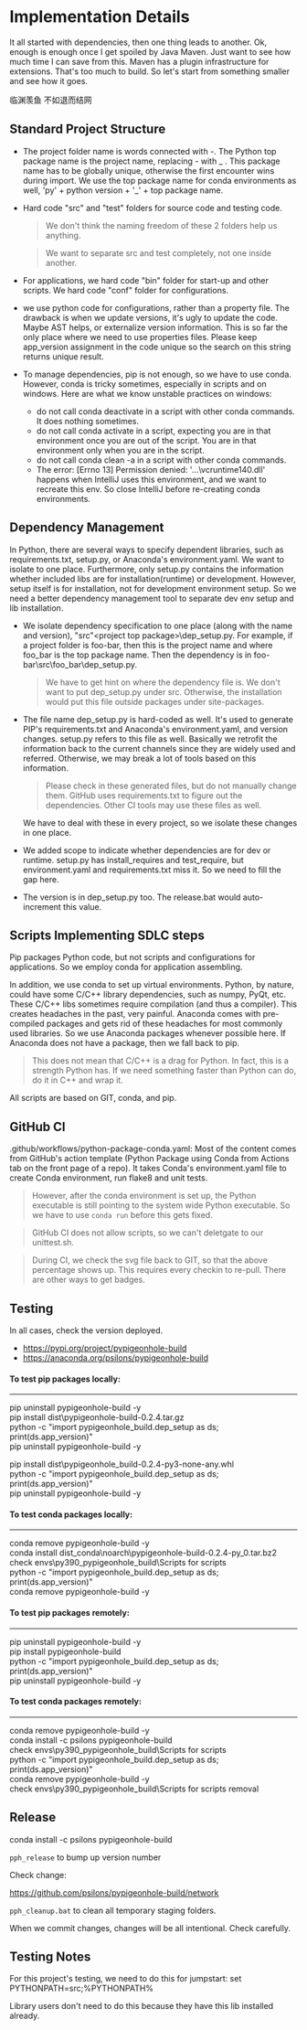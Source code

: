 # Implementation Details

It all started with dependencies, then one thing leads to another.
Ok, enough is enough once I get spoiled by Java Maven. Just want to see
how much time I can save from this. Maven has a plugin infrastructure for 
extensions. That's too much to build. So let's start from something smaller
and see how it goes.

临渊羡鱼 不如退而结网

## Standard Project Structure

- The project folder name is words connected with -. The Python top
  package name is the project name, replacing - with _ . This package name
  has to be globally unique, otherwise the first encounter wins during
  import. We use the top package name for conda environments as well,
  'py' + python version + '_' + top package name.
  
- Hard code "src" and "test" folders for source code and testing code. 
  >We don't think the naming freedom of these 2 folders help us anything.

  >We want to separate src and test completely, not one inside another.

- For applications, we hard code "bin" folder for start-up and other scripts.
  We hard code "conf" folder for configurations.
  
- we use python code for configurations, rather than a property file. 
  The drawback is when we update versions, it's ugly to update the code.
  Maybe AST helps, or externalize version information. This is so far the
  only place where we need to use properties files. Please keep app_version
  assignment in the code unique so the search on this string returns unique 
  result.
  
- To manage dependencies, pip is not enough, so we have to use conda. However,
  conda is tricky sometimes, especially in scripts and on windows. Here are 
  what we know unstable practices on windows:
    - do not call conda deactivate in a script with other conda commands. It
      does nothing sometimes.
    - do not call conda activate in a script, expecting you are in that 
      environment once you are out of the script. You are in that environment
      only when you are in the script.
    - do not call conda clean -a in a script with other conda commands.
    - The error: [Errno 13] Permission denied: '...\\vcruntime140.dll' happens
      when IntelliJ uses this environment, and we want to recreate this env.
      So close IntelliJ before re-creating conda environments.


## Dependency Management

In Python, there are several ways to specify dependent libraries, such as
requirements.txt, setup.py, or Anaconda's environment.yaml. We want to 
isolate to one place. 
Furthermore, only setup.py contains the information whether included libs are 
for installation(runtime) or development. However, setup itself is for 
installation, not for development environment setup. So we need a better 
dependency management tool to separate dev env setup and lib installation. 
  
- We isolate dependency specification to one place (along with the name and
  version), "src"\<project top package>\dep_setup.py. For example, if a project 
  folder is foo-bar, then this is the project name and where foo_bar is the top 
  package name. Then the dependency is in foo-bar\src\foo_bar\dep_setup.py. 
  >We have to get hint on where the dependency file is. We don't want to put
  dep_setup.py under src. Otherwise, the installation would put this file
  outside packages under site-packages.
  
- The file name dep_setup.py is hard-coded as well. It's used to generate
  PIP's requirements.txt and Anaconda's environment.yaml, and version changes. 
  setup.py refers to this file as well. Basically we retrofit the information
  back to the current channels since they are widely used and referred.
  Otherwise, we may break a lot of tools based on this information. 
  >Please check in these generated files, but do not manually change them.
  GitHub uses requirements.txt to figure out the dependencies. Other CI tools
  may use these files as well.
 
  We have to deal with these in every project, so we isolate these changes 
  in one place. 

- We added scope to indicate whether dependencies are for dev or runtime.
  setup.py has install_requires and test_require, but environment.yaml and 
  requirements.txt miss it. So we need to fill the gap here. 
  
- The version is in dep_setup.py too. The release.bat would auto-increment
  this value.
  
  
## Scripts Implementing SDLC steps

Pip packages Python code, but not scripts and configurations for applications.
So we employ conda for application assembling. 

In addition, we use conda to set up virtual environments. Python, by nature, 
could have some C/C++ library dependencies, such as numpy, PyQt, etc. These 
C/C++ libs sometimes require compilation (and thus a compiler). This creates 
headaches in the past, very painful. Anaconda comes with pre-compiled packages 
and gets rid of these headaches for most commonly used libraries. So we use 
Anaconda packages whenever possible here. If Anaconda does not have a package, 
then we fall back to pip.
>This does not mean that C/C++ is a drag for Python. In fact, this is a 
strength Python has. If we need something faster than Python can do, do it 
in C++ and wrap it.

All scripts are based on GIT, conda, and pip.


## GitHub CI

.github/workflows/python-package-conda.yaml: Most of the content comes from
GitHub's action template (Python Package using Conda from Actions tab on the
front page of a repo). It takes Conda's environment.yaml file to create Conda
environment, run flake8 and unit tests. 
>However, after the conda environment is set up, the Python executable is 
still pointing to the system wide Python executable. So we have to use 
```conda run``` before this gets fixed. 

>GitHub CI does not allow scripts, so we can't deletgate to our unittest.sh.

>During CI, we check the svg file back to GIT, so that the above percentage
shows up. This requires every checkin to re-pull. There are other ways to 
get badges.


## Testing

In all cases, check the version deployed.
- https://pypi.org/project/pypigeonhole-build
- https://anaconda.org/psilons/pypigeonhole-build

#### To test pip packages locally:
___
pip uninstall pypigeonhole-build -y  
pip install dist\pypigeonhole-build-0.2.4.tar.gz  
python -c "import pypigeonhole_build.dep_setup as ds; print(ds.app_version)"  
pip uninstall pypigeonhole-build -y  

pip install dist\pypigeonhole_build-0.2.4-py3-none-any.whl  
python -c "import pypigeonhole_build.dep_setup as ds; print(ds.app_version)"  
pip uninstall pypigeonhole-build -y  

#### To test conda packages locally:
___
conda remove pypigeonhole-build -y  
conda install dist_conda\noarch\pypigeonhole-build-0.2.4-py_0.tar.bz2  
check envs\py390_pypigeonhole_build\Scripts for scripts  
python -c "import pypigeonhole_build.dep_setup as ds; print(ds.app_version)"  
conda remove pypigeonhole-build -y  

#### To test pip packages remotely:
___
pip uninstall pypigeonhole-build -y  
pip install pypigeonhole-build   
python -c "import pypigeonhole_build.dep_setup as ds; print(ds.app_version)"  
pip uninstall pypigeonhole-build -y  

#### To test conda packages remotely:
___
conda remove pypigeonhole-build -y  
conda install -c psilons pypigeonhole-build  
check envs\py390_pypigeonhole_build\Scripts for scripts  
python -c "import pypigeonhole_build.dep_setup as ds; print(ds.app_version)"  
conda remove pypigeonhole-build -y  
check envs\py390_pypigeonhole_build\Scripts for scripts removal  

## Release

conda install -c psilons pypigeonhole-build

```pph_release``` to bump up version number

Check change:

https://github.com/psilons/pypigeonhole-build/network

```pph_cleanup.bat``` to clean all temporary staging folders.

When we commit changes, changes will be all intentional. Check carefully.

## Testing Notes
For this project's testing, we need to do this for jumpstart:
set PYTHONPATH=src;%PYTHONPATH%

Library users don't need to do this because they have this lib installed already.
